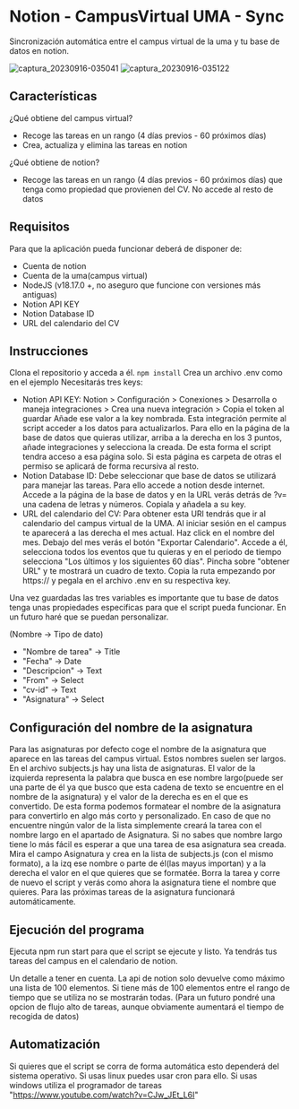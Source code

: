 # Notion - CampusVirtual UMA - Sync

Sincronización automática entre el campus virtual de la uma y tu base de datos en notion.

![captura_20230916-035041](https://github.com/migueel15/dotfiles/assets/57865265/653d9b61-a0b4-49e5-b74b-45fb571777b7)
![captura_20230916-035122](https://github.com/migueel15/dotfiles/assets/57865265/9c7bc9cd-05d4-466b-8c36-2d22ae499cfe)

## Características

¿Qué obtiene del campus virtual?

- Recoge las tareas en un rango (4 días previos - 60 próximos días)
- Crea, actualiza y elimina las tareas en notion

¿Qué obtiene de notion?

- Recoge las tareas en un rango (4 días previos - 60 próximos días) que tenga como propiedad que provienen del CV. No accede al resto de datos

## Requisitos

Para que la aplicación pueda funcionar deberá de disponer de:

- Cuenta de notion
- Cuenta de la uma(campus virtual)
- NodeJS (v18.17.0 +, no aseguro que funcione con versiones más antiguas)
- Notion API KEY
- Notion Database ID
- URL del calendario del CV

## Instrucciones

Clona el repositorio y acceda a él.
`npm install`
Crea un archivo .env como en el ejemplo
Necesitarás tres keys:

- Notion API KEY: Notion > Configuración > Conexiones > Desarrolla o maneja integraciones > Crea una nueva integración > Copia el token al guardar
  Añade ese valor a la key nombrada. Esta integración permite al script acceder a los datos para actualizarlos. Para ello en la página de la base de datos que quieras utilizar, arriba a la derecha en los 3 puntos, añade integraciones y selecciona la creada. De esta forma el script tendra acceso a esa página solo. Si esta página es carpeta de otras el permiso se aplicará de forma recursiva al resto.
- Notion Database ID: Debe seleccionar que base de datos se utilizará para manejar las tareas. Para ello accede a notion desde internet. Accede a la página de la base de datos y en la URL verás detrás de ?v= una cadena de letras y números. Copiala y añadela a su key.
- URL del calendario del CV: Para obtener esta URl tendrás que ir al calendario del campus virtual de la UMA. Al iniciar sesión en el campus te aparecerá a las derecha el mes actual. Haz click en el nombre del mes. Debajo del mes verás el botón "Exportar Calendario". Accede a él, selecciona todos los eventos que tu quieras y en el periodo de tiempo selecciona "Los últimos y los siguientes 60 días". Pincha sobre "obtener URL" y te mostrará un cuadro de texto. Copia la ruta empezando por https:// y pegala en el archivo .env en su respectiva key.

Una vez guardadas las tres variables es importante que tu base de datos tenga unas propiedades especificas para que el script pueda funcionar. En un futuro haré que se puedan personalizar.

(Nombre -> Tipo de dato)

- "Nombre de tarea" -> Title
- "Fecha" -> Date
- "Descripcion" -> Text
- "From" -> Select
- "cv-id" -> Text
- "Asignatura" -> Select

## Configuración del nombre de la asignatura

Para las asignaturas por defecto coge el nombre de la asignatura que aparece en las tareas del campus virtual. Estos nombres suelen ser largos. En el archivo subjects.js hay una lista de asignaturas. El valor de la izquierda representa la palabra que busca en ese nombre largo(puede ser una parte de él ya que busco que esta cadena de texto se encuentre en el nombre de la asignatura) y el valor de la derecha es en el que es convertido. De esta forma podemos formatear el nombre de la asignatura para convertirlo en algo más corto y personalizado. En caso de que no encuentre ningún valor de la lista simplemente creará la tarea con el nombre largo en el apartado de Asignatura. Si no sabes que nombre largo tiene lo más fácil es esperar a que una tarea de esa asignatura sea creada. Mira el campo Asignatura y crea en la lista de subjects.js (con el mismo formato), a la izq ese nombre o parte de él(las mayus importan) y a la derecha el valor en el que quieres que se formatée. Borra la tarea y corre de nuevo el script y verás como ahora la asignatura tiene el nombre que quieres. Para las próximas tareas de la asignatura funcionará automáticamente.

## Ejecución del programa

Ejecuta npm run start para que el script se ejecute y listo. Ya tendrás tus tareas del campus en el calendario de notion.

Un detalle a tener en cuenta. La api de notion solo devuelve como máximo una lista de 100 elementos. Si tiene más de 100 elementos entre el rango de tiempo que se utiliza no se mostrarán todas. (Para un futuro pondré una opcion de flujo alto de tareas, aunque obviamente aumentará el tiempo de recogida de datos)

## Automatización

Si quieres que el script se corra de forma automática esto dependerá del sistema operativo.
Si usas linux puedes usar cron para ello.
Si usas windows utiliza el programador de tareas "https://www.youtube.com/watch?v=CJw_JEt_L6I"
